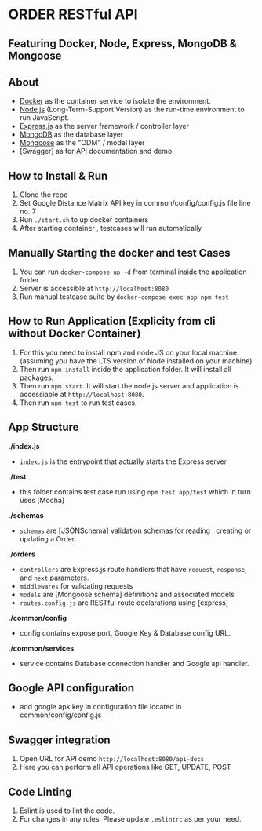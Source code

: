 # ORDER RESTful API
## Featuring Docker, Node, Express, MongoDB & Mongoose

## About

- [Docker](https://www.docker.com/) as the container service to isolate the environment.
- [Node.js](https://nodejs.org/en/) (Long-Term-Support Version) as the run-time environment to run JavaScript.
- [Express.js](https://expressjs.com/) as the server framework / controller layer
- [MongoDB](https://www.mongodb.com/) as the database layer
- [Mongoose](https://mongoosejs.com/) as the "ODM" / model layer
- [Swagger] as for API documentation and demo

## How to Install & Run

1.  Clone the repo
2.  Set Google Distance Matrix API key in common/config/config.js file line no. 7
3.  Run `./start.sh` to up docker containers
4.  After starting container , testcases will run automatically

## Manually Starting the docker and test Cases

1. You can run `docker-compose up -d` from terminal inside the application folder
2. Server is accessible at `http://localhost:8080`
3. Run manual testcase suite by `docker-compose exec app npm test`

## How to Run Application (Explicity from cli without Docker Container) 

1. For this you need to install npm and node JS on your local machine. (assuming you have the LTS version of Node installed on your machine).
2. Then run `npm install` inside the application folder. It will install all packages.
3. Then run `npm start`. It will start the node js server and application is accessiable at `http://localhost:8080`.
4. Then run `npm test` to run test cases.

## App Structure

**./index.js**
- `index.js` is the entrypoint that actually starts the Express server

**./test**
- this folder contains test case run using `npm test app/test` which in turn uses [Mocha]

**./schemas**
- `schemas` are [JSONSchema] validation schemas for reading , creating or updating a Order.

**./orders**
- `controllers` are Express.js route handlers that have `request`, `response`, and `next` parameters.
- `middlewares` for validating requests
- `models` are [Mongoose schema] definitions and associated models
- `routes.config.js` are RESTful route declarations using [express]

**./common/config**
- config contains expose port, Google Key & Database config URL.

**./common/services**
- service contains Database connection handler and Google api handler.

## Google API configuration ##
- add google apk key in configuration file located in common/config/config.js

## Swagger integration

1. Open URL for API demo `http://localhost:8080/api-docs`
2. Here you can perform all API operations like GET, UPDATE, POST

## Code Linting 

1. Eslint is used to lint the code.
2. For changes in any rules. Please update `.eslintrc` as per your need.
